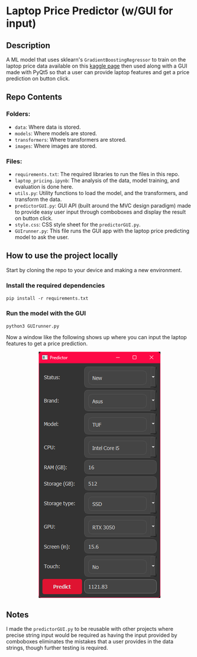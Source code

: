 # Laptop Price Predictor (w/GUI for input)


## Description
A ML model that uses sklearn's `GradientBoostingRegressor` to train on the laptop price data available on this [kaggle page](https://www.kaggle.com/datasets/juanmerinobermejo/laptops-price-dataset) then used along with a GUI made with PyQt5 so that a user can provide laptop features and get a price prediction on button click.


## Repo Contents

### Folders:
- `data`: Where data is stored. 
- `models`: Where models are stored. 
- `transformers`: Where transformers are stored.
- `images`: Where images are stored.

### Files:
- `requirements.txt`: The required libraries to run the files in this repo.
- `laptop_pricing.ipynb`: The analysis of the data, model training, and evaluation is done here. 
- `utils.py`: Utility functions to load the model, and the transformers, and transform the data. 
- `predictorGUI.py`: GUI API (built around the MVC design paradigm) made to provide easy user input through comboboxes and display the result on button click.  
- `style.css`: CSS style sheet for the `predictorGUI.py`.  
- `GUIrunner.py`: This file runs the GUI app with the laptop price predicting model to ask the user.


## How to use the project locally
Start by cloning the repo to your device and making a new environment.

### Install the required dependencies

    pip install -r requirements.txt

### Run the model with the GUI

    python3 GUIrunner.py

Now a window like the following shows up where you can input the laptop features to get a price prediction.


<p align="center">
    <img src="images\image_2024-02-05_225839551.png" alt="Alt image text" />
</p>


## Notes

I made the `predictorGUI.py` to be reusable with other projects where precise string input would be required as having the input provided by comboboxes eliminates the mistakes that a user provides in the data strings, though further testing is required.
